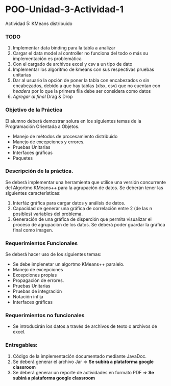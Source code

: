 # POO-Unidad-3-Actividad-1
Actividad 5: KMeans distribuido

### TODO
1. Implementar data binding para la tabla a analizar
2. Cargar el data model al controller no funciona del todo o más su implementación es problemática
3. Con el cargado de archivos excel y csv a un tipo de dato
4. Implementar los algoritmo de kmeans con sus respectivas pruebas unitarias
5. Dar al usuario la opción de poner la tabla con encabezados o sin encabezados, debido a que hay tablas (xlsx, csv) que no cuentan con *headers* por lo que la primera fila debe ser considera como datos
6. *Agregar al final* Drag & Drop

### Objetivo de la Práctica

El alumno deberá demostrar solura en los siguientes temas de la Programación Orientada a Objetos.
  * Manejo de métodos de procesamiento distribuido
  * Manejo de excepciones y errores.
  * Pruebas Unitarias
  * Interfaces gráficas
  * Paquetes

### Descripción de la práctica.

Se deberá implementar una herramienta que utilice una versión concurrente del Algortmo KMeans++ para la agrupación de datos. Se deberán tener las siguientes características:

  1. Interfáz gráfica para cargar datos y análisis de datos.
  2. Capacidad de generar una gráfica de correlación entre 2 (de las n posibles) variables del problema.
  3. Generación de una gráfica de disperción que permita visualizar el proceso de agrupación de los datos. Se deberá poder guardar la gráfica final como imagen.

### Requerimientos Funcionales
Se deberá hacer uso de los siguientes temas:

  * Se debe implenetar un algortmo KMeans++ paralelo.
  * Manejo de excepciones
  * Excepciones propias
  * Propagación de errores.
  * Pruebas Unitarias
  * Pruebas de integración
  * Notación infija
  * Interfaces gráficas

### Requerimientos no funcionales

  * Se introducirán los datos a través de archivos de texto o archivos de excel.

### Entregables:

  1. Código de la implementación documentado mediante JavaDoc.
  2. Se deberá generar el archivo Jar => **Se subirá a plataforma google classroom**
  3. Se deberá generar un reporte de actividades en formato PDF => **Se subirá a plataforma google classroom**


